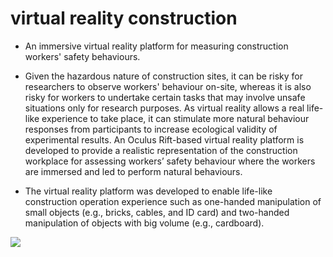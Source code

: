 # virtual reality construction

+ An immersive virtual reality platform for measuring construction workers' safety behaviours.

+ Given the hazardous nature of construction sites, it can be risky for researchers to observe workers' behaviour on-site, whereas it is also risky for workers to undertake certain tasks that may involve unsafe situations only for research purposes. As virtual reality allows a real life-like experience to take place, it can stimulate more natural behaviour responses from participants to increase ecological validity of experimental results. An Oculus Rift-based virtual reality platform is developed to provide a realistic representation of the construction workplace for assessing workers’ safety behaviour where the workers are immersed and led to perform natural behaviours.

+ The virtual reality platform was developed to enable life-like construction operation experience such as one-handed manipulation of small objects (e.g., bricks, cables, and ID card) and two-handed manipulation of objects with big volume (e.g., cardboard).

![](https://raw.githubusercontent.com/twoyearslateravocadocodes/virtual-reality-construction/master/image.png)
